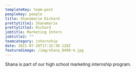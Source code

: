 ```yaml
---
templateKey: team-post
peoplekey: people
title: Shanamarie Richard
prettytitle1: Shanamarie
prettytitle2: Richard
jobtitle: Marketing Intern
jobtitle2: ""
teamcategory: internship
date: 2021-07-26T17:32:30.128Z
featuredimage: /img/shana_8490-4.jpg
---
```

Shana is part of our high school marketing internship program.